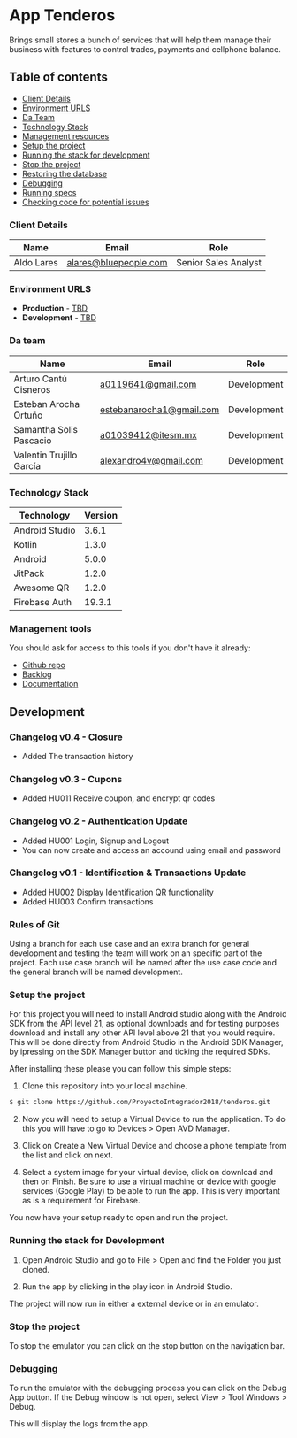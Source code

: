 # App Tenderos

Brings small stores a bunch of services that will help them manage their business with features to control trades, payments and cellphone balance. 

## Table of contents

* [Client Details](#client-details)
* [Environment URLS](#environment-urls)
* [Da Team](#team)
* [Technology Stack](#technology-stack)
* [Management resources](#management-resources)
* [Setup the project](#setup-the-project)
* [Running the stack for development](#running-the-stack-for-development)
* [Stop the project](#stop-the-project)
* [Restoring the database](#restoring-the-database)
* [Debugging](#debugging)
* [Running specs](#running-specs)
* [Checking code for potential issues](#checking-code-for-potential-issues)


### Client Details

| Name               | Email             		| Role 					|
| ------------------ | ------------------------ | ---------------------	|
| Aldo Lares   		 | alares@bluepeople.com 	| Senior Sales Analyst 	|


### Environment URLS

* **Production** - [TBD](TBD)
* **Development** - [TBD](TBD)

### Da team

| Name          		   | Email             			| Role        |
| ------------------------ | -------------------------- | ----------- |
| Arturo Cantú Cisneros    | a0119641@gmail.com 		| Development |
| Esteban Arocha Ortuño    | estebanarocha1@gmail.com 	| Development |
| Samantha Solis Pascacio  | a01039412@itesm.mx 		| Development |
| Valentin Trujillo García | alexandro4v@gmail.com 		| Development |

### Technology Stack
| Technology     | Version      |
| -------------- | -------------|
| Android Studio | 3.6.1        |
| Kotlin	     | 1.3.0	    |
| Android	     | 5.0.0        |
| JitPack	     | 1.2.0        |
| Awesome QR     | 1.2.0        |
| Firebase Auth	 | 19.3.1		|

### Management tools

You should ask for access to this tools if you don't have it already:

* [Github repo](https://github.com/ProyectoIntegrador2018/tenderos)
* [Backlog](https://teams.microsoft.com/_#/school/tab::66092c4e-5ee6-4852-99d1-607f82abf948/Proyecto?threadId=19:242005db4c744d77bed8da3072cb3e82@thread.tacv2&ctx=channel)
* [Documentation](https://drive.google.com/drive/u/0/folders/1LIWhHVsdTVLpmetW2GNYXAYw_jIL3jgw)

## Development

### Changelog v0.4 - Closure
- Added The transaction history

### Changelog v0.3 - Cupons
- Added HU011 Receive coupon, and encrypt qr codes

### Changelog v0.2 - Authentication Update
- Added HU001 Login, Signup and Logout
- You can now create and access an accound using email and password

### Changelog v0.1 - Identification & Transactions Update 
- Added HU002 Display Identification QR functionality
- Added HU003 Confirm transactions

### Rules of Git

Using a branch for each use case and an extra branch for general development and testing the team will work on an specific part of the project. Each use case branch will be named after the use case code and the general branch will be named development. 


### Setup the project

For this project you will need to install Android studio along with the Android SDK from the API level 21, as optional downloads and for testing purposes download and install any other API level above 21 that you would require. This will be done directly from Android Studio in the Android SDK Manager, by ipressing on the SDK Manager button and ticking the required SDKs.   

After installing these please you can follow this simple steps:

1. Clone this repository into your local machine.

```bash
$ git clone https://github.com/ProyectoIntegrador2018/tenderos.git
```

2. Now you will need to setup a Virtual Device to run the application. To do this you will have to go to Devices > Open AVD Manager. 

3. Click on Create a New Virtual Device and choose a phone template from the list and click on next. 

4. Select a system image for your virtual device, click on download and then on Finish.
Be sure to use a virtual machine or device with google services (Google Play) to be able to run the app. This is very important as is a requirement for Firebase. 

You now have your setup ready to open and run the project. 


### Running the stack for Development

1. Open Android Studio and go to File > Open and find the Folder you just cloned.

2. Run the app by clicking in the play icon in Android Studio.

The project will now run in either a external device or in an emulator. 


### Stop the project

To stop the emulator you can click on the stop button on the navigation bar. 

### Debugging

To run the emulator with the debugging process you can click on the Debug App button. 
If the Debug window is not open, select View > Tool Windows > Debug. 

This will display the logs from the app. 


